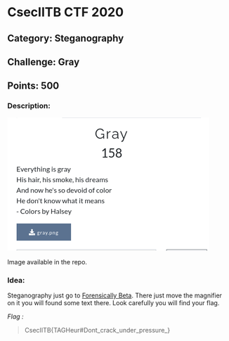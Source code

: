 # CsecIITB CTF 2020
## Category: Steganography
## Challenge: Gray
## Points: 500
### Description:

![question](gra.png)

Image available in the repo.

### Idea:
Steganography just go to [Forensically Beta](https://29a.ch/photo-forensics/). There just move the magnifier on it you will found some 
text there. Look carefully you will find your flag.

*Flag :*
> CsecIITB{TAGHeur#Dont_crack_under_pressure_}